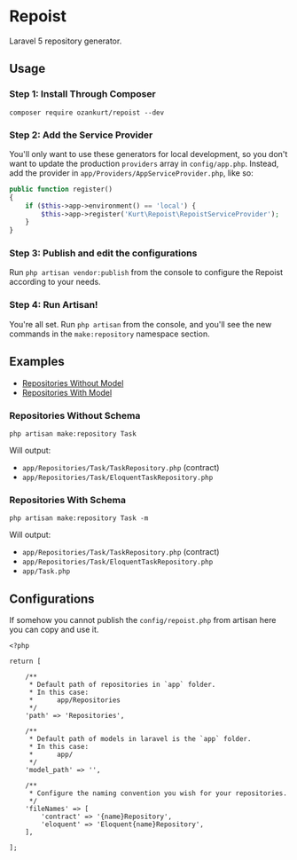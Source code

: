 # Repoist

Laravel 5 repository generator.

## Usage

### Step 1: Install Through Composer

```
composer require ozankurt/repoist --dev
```

### Step 2: Add the Service Provider

You'll only want to use these generators for local development, so you don't want to update the production  `providers` array in `config/app.php`. Instead, add the provider in `app/Providers/AppServiceProvider.php`, like so:

```php
public function register()
{
	if ($this->app->environment() == 'local') {
		$this->app->register('Kurt\Repoist\RepoistServiceProvider');
	}
}
```

### Step 3: Publish and edit the configurations

Run `php artisan vendor:publish` from the console to configure the Repoist according to your needs. 

### Step 4: Run Artisan!

You're all set. Run `php artisan` from the console, and you'll see the new commands in the `make:repository` namespace section.

## Examples

- [Repositories Without Model](#repositories-without-schema)
- [Repositories With Model](#repositories-with-schema)

### Repositories Without Schema

```
php artisan make:repository Task
```

Will output:

- `app/Repositories/Task/TaskRepository.php` (contract)
- `app/Repositories/Task/EloquentTaskRepository.php`

### Repositories With Schema

```
php artisan make:repository Task -m
```

Will output:

- `app/Repositories/Task/TaskRepository.php` (contract)
- `app/Repositories/Task/EloquentTaskRepository.php`
- `app/Task.php`

## Configurations

If somehow you cannot publish the `config/repoist.php` from artisan here you can copy and use it.

```
<?php

return [

	/**
	 * Default path of repositories in `app` folder.
	 * In this case:
	 * 		app/Repositories
	 */
	'path' => 'Repositories',

	/**
	 * Default path of models in laravel is the `app` folder.
	 * In this case:
	 * 		app/
	 */
	'model_path' => '',

	/**
	 * Configure the naming convention you wish for your repositories.
	 */
	'fileNames' => [
		'contract' => '{name}Repository',
		'eloquent' => 'Eloquent{name}Repository',
	],

];
```